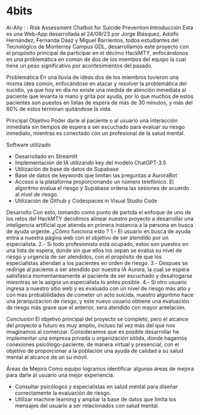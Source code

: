 # 4bits
Ai-Ally : : Risk Assessment Chatbot for Suicide Prevention 
Introducción 
Esta es una Web-App desarrollada el 24/09/23 por Jorge Blásquez, Adolfo Hernández, Fernanda Dáaz y Miguel Barrientos, todos estudiantes del Tecnológico de Monterrey Campus GDL, desarrollamos este proyecto con el propósito principal de participar en el décimo HackMTY, enfocándonos en una problemática en común de dos de los miembos del equipo la cual tiene un peso significativo por acontesimientos del pasado.

Problemática
En una lluvia de ideas dos de los miembros tuvieron una misma idea común, enfocándose en atacar y resolver la problemática del sucidio, ya que hoy en dia no existe una medida de atención inmediata al paciente que levanta la mano y grita por ayuda, por lo que muchos de estos pacientes son puestos en listas de espera de más de 30 minutos, y más del 60% de estos terminan quitándose la vida. 

Principal Objetivo 
Poder darle al paciente o al usuario una interacción inmediata sin tiempos de espera a ser escuchado para evaluar su riesgo inmediato, mientras es conectado con un profesional de la salud mental.

Software utilizado
- Desarrollado en Streamlit
- Implementación de IA utilizando key del modelo ChatGPT-3.5
- Utilización de base de datos de Supabase
- Base de datos de keywords que limitan las preguntas a AuroraBot
- Acceso a la plataforma proporcionando un número telefónico. El algoritmo evalua el riesgo y Supabase ordena las sesiones de acuerdo al nivel de riesgo.
- Utilización de Github y Codespaces in Visual Studio Code

Desarrollo 
Con esto, tomando como punto de partida el enfoque de uno de los retos del HackMTY decidimos alinear nuestro proyecto a desarrollar una inteligencia artificial que atienda en primera instancia a la persona en busca de ayuda urgente.
¿Cómo funciona esto ?
1.- El usuario en busca de ayuda entra a nuestra página web con el objetivo de ser atendido por un especialista.
2.- Si todo profesionista está ocupado, estos son puestos en una lista de espera, donde sin que ellos los sepan se evalua su nivel de riesgo y urgencia de ser atendidos, con el propósito de que los especialistas atiendan a los pacientes en orden de riesgo.
3.- Despues se redirige al paciente a ser atendido por nuestra IA Aurora, la cual se espera satisfasca momentaneamente al paciente de ser escuchado y desahogarse miesntras se le asigna un especialista lo antes posible.
4.- Si otro usuario ingresa a nuestro sitio web y es evaluado con un nivel de riesgo más alto y con mas probabilidades de cometer un acto suicida, nuestro algoritmo hace una jerarquizacion de riesgo, y este nuevo usuario obtiene una evaluación de riesgo más grave que el anterior, sera atendido con mayor antelación. 

Conclusión 
El objetivo principal del proyecto se completó, pero el alcance del proyecto a futuro es muy amplio, incluso tal vez más del que nos imaginamos al comenzar. Consideramos que es posible desarrollar he implementar una empresa privada u organización sólida, donde hagamos conexiones psicólogo-paciente, de manera virtual y presencial, con el objetivo de proporcionar a la población una ayuda de calidad a su salud mental al alcance de un su móvil.

Áreas de Mejora 
Como equipo logramos identificar algunas áreas de mejora para darle al usuario una mejor experiencia.
- Consultar psicólogos y especialistas en salud mental para diseñar correctamente la evaluación de riesgo. 
- Utilizar machine learning y ampliar la base de datos que limita los mensajes del usuario a ser relacionados con salud mental.